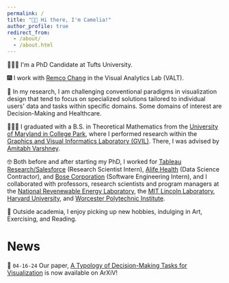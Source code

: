 ```yaml
---
permalink: /
title: "👋🏼 Hi there, I'm Camelia!"
author_profile: true
redirect_from: 
  - /about/
  - /about.html
---
```


👩🏻‍💻 I'm a PhD Candidate at Tufts University.

🎆 I work with [Remco Chang](https://www.cs.tufts.edu/~remco/) in the Visual Analytics Lab (VALT).

📝 In my research, I am challenging conventional paradigms in visualization design that tend to focus on specialized solutions tailored to individual users' data and tasks within specific domains. Some domains of interest are Decision-Making and Healthcare.

👩🏻‍🎓 I graduated with a B.S. in Theoretical Mathematics from the [University of Maryland in College Park](https://umd.edu/), where I performed research within the [Graphics and Visual Informatics Laboratory (GVIL)](https://www.cs.umd.edu/gvil/). There, I was advised by [Amitabh Varshney](https://www.cs.umd.edu/~varshney/).

🤓 Both before and after starting my PhD, I worked for [Tableau Research/Salesforce](https://www.tableau.com/research) (Research Scientist Intern), [Alife Health](https://www.alifehealth.com/) (Data Science Contractor), and [Bose Corporation](https://www.bose.com/home) (Software Engineering Intern), and I collaborated with professors, research scientists and program managers at the [National Revenewable Energy Laboratory](https://www.nrel.gov/), the [MIT Lincoln Laboratory](https://www.ll.mit.edu/), [Harvard University](https://www.harvard.edu/), and [Worcester Polytechnic Institute](https://www.wpi.edu/).

🌺 Outside academia, I enjoy picking up new hobbies, indulging in Art, Exercising, and Reading.

News
======
📝 `04-16-24` Our paper, [A Typology of Decision-Making Tasks for Visualization](https://arxiv.org/abs/2404.08812) is now available on ArXiV!
